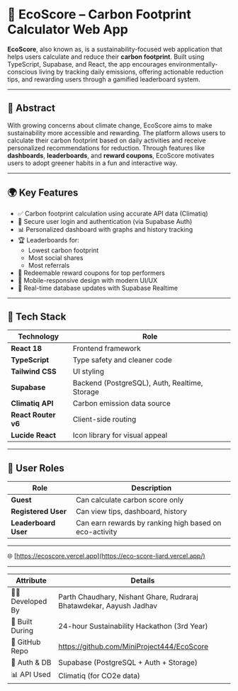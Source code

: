 # 🌱 EcoScore – Carbon Footprint Calculator Web App

**EcoScore**, also known as, is a sustainability-focused web application that helps users calculate and reduce their **carbon footprint**. Built using TypeScript, Supabase, and React, the app encourages environmentally-conscious living by tracking daily emissions, offering actionable reduction tips, and rewarding users through a gamified leaderboard system.

---

## 🧩 Abstract

With growing concerns about climate change, EcoScore aims to make sustainability more accessible and rewarding. The platform allows users to calculate their carbon footprint based on daily activities and receive personalized recommendations for reduction. Through features like **dashboards**, **leaderboards**, and **reward coupons**, EcoScore motivates users to adopt greener habits in a fun and interactive way.

---

## 🌍 Key Features

- ✅ Carbon footprint calculation using accurate API data (Climatiq)
- 🔐 Secure user login and authentication (via Supabase Auth)
- 📊 Personalized dashboard with graphs and history tracking
- 🏆 Leaderboards for:
  - Lowest carbon footprint
  - Most social shares
  - Most referrals
- 🎁 Redeemable reward coupons for top performers
- 📱 Mobile-responsive design with modern UI/UX
- 🔄 Real-time database updates with Supabase Realtime

---

## 🧪 Tech Stack

|     Technology      |                  Role                         |
|---------------------|-----------------------------------------------|
| **React 18**        | Frontend framework                            |
| **TypeScript**      | Type safety and cleaner code                  |
| **Tailwind CSS**    | UI styling                                    |
| **Supabase**        | Backend (PostgreSQL), Auth, Realtime, Storage |
| **Climatiq API**    | Carbon emission data source                   |
| **React Router v6** | Client-side routing                           |
| **Lucide React**    | Icon library for visual appeal                |

---

## 🔐 User Roles

|        Role          |                  Description                           |
|----------------------|--------------------------------------------------------|
| **Guest**            | Can calculate carbon score only                        |
| **Registered User**  | Can view tips, dashboard, history                      |
| **Leaderboard User** | Can earn rewards by ranking high based on eco-activity |

---

🌐 [https://ecoscore.vercel.app](https://eco-score-liard.vercel.app/) <!-- Replace with your actual deployed link -->

---

| Attribute          | Details                                                                        |
| ------------------ | ------------------------------------------------------------------------------ |
| 👨‍💻 Developed By    | Parth Chaudhary, Nishant Ghare, Rudraraj Bhatawdekar, Aayush Jadhav            |
| 🏁 Built During    | 24-hour Sustainability Hackathon (3rd Year)                                    |
| 🔗 GitHub Repo     | https://github.com/MiniProject444/EcoScore                                     |
| 🔐 Auth & DB       | Supabase (PostgreSQL + Auth + Storage)                                         |
| 📊 API Used        | Climatiq (for CO2e data)                                                       |

